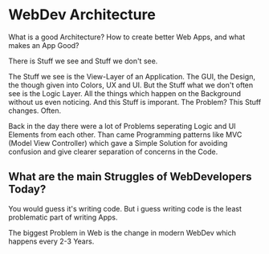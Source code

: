 # WebDev Architecture

What is a good Architecture?
How to create better Web Apps, and what makes an App Good?

There is Stuff we see and Stuff we don't see. 

The Stuff we see is the View-Layer of an Application. The GUI, the Design, the though given into Colors, UX and UI.
But the Stuff what we don't often see is the Logic Layer. All the things which happen on the Background without us even noticing.
And this Stuff is imporant. The Problem? This Stuff changes. Often. 

Back in the day there were a lot of Problems seperating Logic and UI Elements from each other. Than came Programming patterns like MVC (Model View Controller) which gave a Simple Solution for avoiding confusion and give clearer separation of concerns in the Code. 

## What are the main Struggles of WebDevelopers Today?

You would guess it's writing code. But i guess writing code is the least problematic part of writing Apps.

The biggest Problem in Web is the change in modern WebDev which happens every 2-3 Years. 

